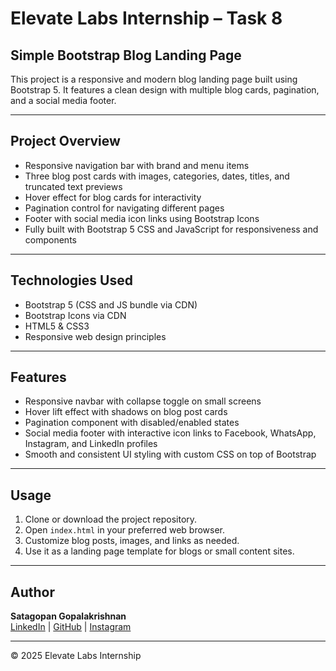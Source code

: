 # Elevate Labs Internship – Task 8

## Simple Bootstrap Blog Landing Page

This project is a responsive and modern blog landing page built using Bootstrap 5. It features a clean design with multiple blog cards, pagination, and a social media footer.

---

## Project Overview

- Responsive navigation bar with brand and menu items
- Three blog post cards with images, categories, dates, titles, and truncated text previews
- Hover effect for blog cards for interactivity
- Pagination control for navigating different pages
- Footer with social media icon links using Bootstrap Icons
- Fully built with Bootstrap 5 CSS and JavaScript for responsiveness and components

---

## Technologies Used

- Bootstrap 5 (CSS and JS bundle via CDN)
- Bootstrap Icons via CDN
- HTML5 & CSS3
- Responsive web design principles

---

## Features

- Responsive navbar with collapse toggle on small screens
- Hover lift effect with shadows on blog post cards
- Pagination component with disabled/enabled states
- Social media footer with interactive icon links to Facebook, WhatsApp, Instagram, and LinkedIn profiles
- Smooth and consistent UI styling with custom CSS on top of Bootstrap

---

## Usage

1. Clone or download the project repository.
2. Open `index.html` in your preferred web browser.
3. Customize blog posts, images, and links as needed.
4. Use it as a landing page template for blogs or small content sites.

---

## Author

**Satagopan Gopalakrishnan**  
[LinkedIn](https://www.linkedin.com/in/sarathy07) | [GitHub](https://github.com/works-of-sarathy/) | [Instagram](https://www.instagram.com/ft._sarathy/)

---

© 2025 Elevate Labs Internship
